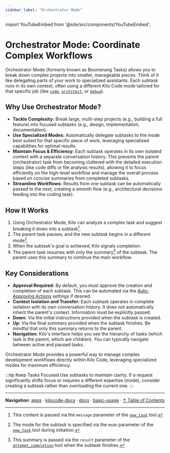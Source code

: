 ```yaml
---
sidebar_label: "Orchestrator Mode"
---
```


import YouTubeEmbed from '@site/src/components/YouTubeEmbed';

# Orchestrator Mode: Coordinate Complex Workflows

Orchestrator Mode (formerly known as Boomerang Tasks) allows you to break down complex projects into smaller, manageable pieces. Think of it like delegating parts of your work to specialized assistants. Each subtask runs in its own context, often using a different Kilo Code mode tailored for that specific job (like [`code`](/basic-usage/using-modes#code-mode-default), [`architect`](/basic-usage/using-modes#architect-mode), or [`debug`](/basic-usage/using-modes#debug-mode)).

<YouTubeEmbed
  url="https://www.youtube.com/watch?v=20MmJNeOODo"
  caption="Orchestrator Mode explained and demonstrated"
/>

## Why Use Orchestrator Mode?

- **Tackle Complexity:** Break large, multi-step projects (e.g., building a full feature) into focused subtasks (e.g., design, implementation, documentation).
- **Use Specialized Modes:** Automatically delegate subtasks to the mode best suited for that specific piece of work, leveraging specialized capabilities for optimal results.
- **Maintain Focus & Efficiency:** Each subtask operates in its own isolated context with a separate conversation history. This prevents the parent (orchestrator) task from becoming cluttered with the detailed execution steps (like code diffs or file analysis results), allowing it to focus efficiently on the high-level workflow and manage the overall process based on concise summaries from completed subtasks.
- **Streamline Workflows:** Results from one subtask can be automatically passed to the next, creating a smooth flow (e.g., architectural decisions feeding into the coding task).

## How It Works

1.  Using Orchestrator Mode, Kilo can analyze a complex task and suggest breaking it down into a subtask[^1].
2.  The parent task pauses, and the new subtask begins in a different mode[^2].
3.  When the subtask's goal is achieved, Kilo signals completion.
4.  The parent task resumes with only the summary[^3] of the subtask. The parent uses this summary to continue the main workflow.

## Key Considerations

- **Approval Required:** By default, you must approve the creation and completion of each subtask. This can be automated via the [Auto-Approving Actions](/features/auto-approving-actions#subtasks) settings if desired.
- **Context Isolation and Transfer:** Each subtask operates in complete isolation with its own conversation history. It does not automatically inherit the parent's context. Information must be explicitly passed:
- **Down:** Via the initial instructions provided when the subtask is created.
- **Up:** Via the final summary provided when the subtask finishes. Be mindful that only this summary returns to the parent.
- **Navigation:** Kilo's interface helps you see the hierarchy of tasks (which task is the parent, which are children). You can typically navigate between active and paused tasks.

Orchestrator Mode provides a powerful way to manage complex development workflows directly within Kilo Code, leveraging specialized modes for maximum efficiency.

:::tip Keep Tasks Focused
Use subtasks to maintain clarity. If a request significantly shifts focus or requires a different expertise (mode), consider creating a subtask rather than overloading the current one.
:::

[^1]: This context is passed via the `message` parameter of the [`new_task`](/features/tools/new-task) tool.

[^2]: The mode for the subtask is specified via the `mode` parameter of the [`new_task`](/features/tools/new-task) tool during initiation.

[^3]: This summary is passed via the `result` parameter of the [`attempt_completion`](/features/tools/attempt-completion) tool when the subtask finishes.

---

**Navigation**: [apps](../../../../apps/) · [kilocode-docs](../../../apps/kilocode-docs/) · [docs](../../apps/kilocode-docs/docs/) · [basic-usage](../apps/kilocode-docs/docs/basic-usage/) · [↑ Table of Contents](#orchestrator-mode)
